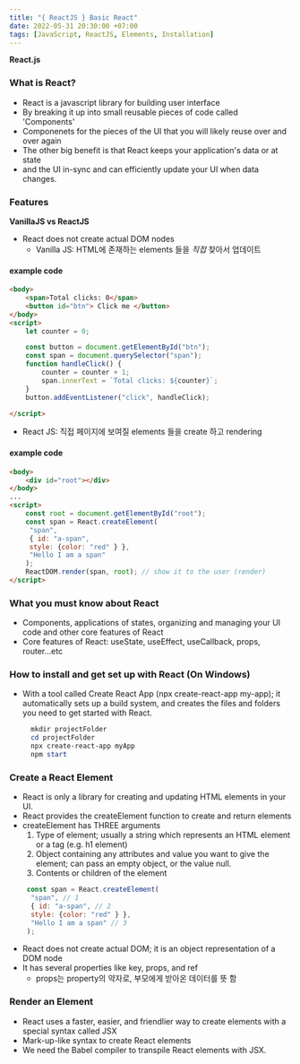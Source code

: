```yaml
---
title: "{ ReactJS } Basic React"
date: 2022-05-31 20:30:00 +07:00
tags: [JavaScript, ReactJS, Elements, Installation]
---
```


**React.js**

### What is React?

- React is a javascript library for building user interface
- By breaking it up into small reusable pieces of code called 'Components'
- Componenets for the pieces of the UI that you will likely reuse over and over again
- The other big benefit is that React keeps your application's data or at state
- and the UI in-sync and can efficiently update your UI when data changes.

### Features

**VanillaJS vs ReactJS**
- React does not create actual DOM nodes
    - Vanilla JS: HTML에 존재하는 elements 들을 <em>직접</em> 찾아서 업데이트

#### example code

```html
<body>
    <span>Total clicks: 0</span>
    <button id="btn"> Click me </button>
</body>
<script>
    let counter = 0;

    const button = document.getElementById("btn");
    const span = document.querySelector("span");
    function handleClick() {
        counter = counter + 1;
        span.innerText = `Total clicks: ${counter}`;
    }
    button.addEventListener("click", handleClick);

</script>
```

- React JS: 직접 페이지에 보여질 elements 들을 create 하고 rendering

#### example code
```html
<body>
    <div id="root"></div>
</body>
...
<script>
    const root = document.getElementById("root");
    const span = React.createElement(
     "span",
     { id: "a-span",
     style: {color: "red" } },
     "Hello I am a span"
    );
    ReactDOM.render(span, root); // show it to the user (render)
</script>

```

### What you must know about React


- Components, applications of states, organizing and managing your UI code and other core features of React
- Core features of React: useState, useEffect, useCallback, props, router...etc

### How to install and get set up with React (On Windows)
- With a tool called Create React App (npx create-react-app my-app); it automatically sets up a build system, and creates the files and folders you need to get started with React.

  ```powershell
    mkdir projectFolder
    cd projectFolder
    npx create-react-app myApp
    npm start
  ```

### Create a React Element

- React is only a library for creating and updating HTML elements in your UI.
- React provides the createElement function to create and return elements
- createElement has THREE arguments
    1) Type of element; usually a string which represents an HTML element or a tag (e.g. h1 element)
    2) Object containing any attributes and value you want to give the element; can pass an empty object, or the value null.
    3) Contents or children of the element
   ```javascript
    const span = React.createElement(
     "span", // 1
     { id: "a-span", // 2
     style: {color: "red" } },
     "Hello I am a span" // 3
    );
   ```
- React does not create actual DOM; it is an object representation of a DOM node
- It has several properties like key, props, and ref
  - props는 property의 약자로, 부모에게 받아온 데이터를 뜻 함

### Render an Element

- React uses a faster, easier, and friendlier way to create elements with a special syntax called JSX
- Mark-up-like syntax to create React elements
- We need the Babel compiler to transpile React elements with JSX.


